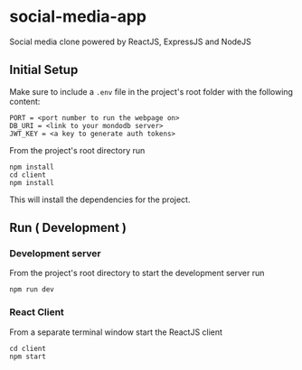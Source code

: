 # social-media-app
Social media clone powered by ReactJS, ExpressJS and NodeJS

## **Initial Setup**
Make sure to include a `.env` file in the project's root folder with the following content:
```
PORT = <port number to run the webpage on>
DB_URI = <link to your mondodb server>
JWT_KEY = <a key to generate auth tokens>
```

From the project's root directory run
```
npm install
cd client
npm install
```
This will install the dependencies for the project.
## **Run ( Development )**
### **Development server**

From the project's root directory to start the development server run
```
npm run dev
```
### **React Client**
From a separate terminal window
start the ReactJS client
```
cd client
npm start
```